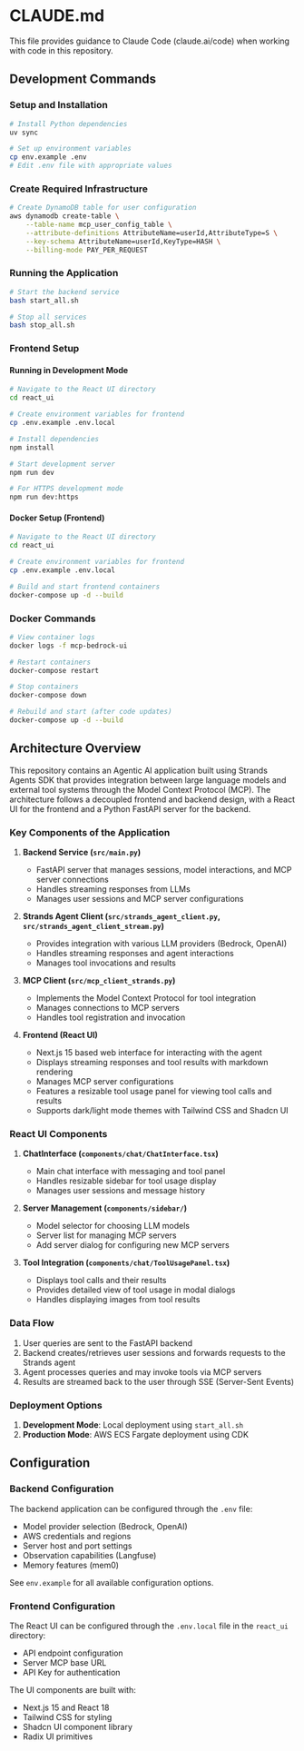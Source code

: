 # CLAUDE.md

This file provides guidance to Claude Code (claude.ai/code) when working with code in this repository.

## Development Commands

### Setup and Installation

```bash
# Install Python dependencies
uv sync

# Set up environment variables
cp env.example .env
# Edit .env file with appropriate values
```

### Create Required Infrastructure

```bash
# Create DynamoDB table for user configuration
aws dynamodb create-table \
    --table-name mcp_user_config_table \
    --attribute-definitions AttributeName=userId,AttributeType=S \
    --key-schema AttributeName=userId,KeyType=HASH \
    --billing-mode PAY_PER_REQUEST
```

### Running the Application

```bash
# Start the backend service
bash start_all.sh

# Stop all services
bash stop_all.sh
```

### Frontend Setup

#### Running in Development Mode

```bash
# Navigate to the React UI directory
cd react_ui

# Create environment variables for frontend
cp .env.example .env.local

# Install dependencies
npm install

# Start development server
npm run dev

# For HTTPS development mode
npm run dev:https
```

#### Docker Setup (Frontend)

```bash
# Navigate to the React UI directory
cd react_ui

# Create environment variables for frontend
cp .env.example .env.local

# Build and start frontend containers
docker-compose up -d --build
```

### Docker Commands

```bash
# View container logs
docker logs -f mcp-bedrock-ui

# Restart containers
docker-compose restart

# Stop containers
docker-compose down

# Rebuild and start (after code updates)
docker-compose up -d --build
```

## Architecture Overview

This repository contains an Agentic AI application built using Strands Agents SDK that provides integration between large language models and external tool systems through the Model Context Protocol (MCP). The architecture follows a decoupled frontend and backend design, with a React UI for the frontend and a Python FastAPI server for the backend.

### Key Components of the Application

1. **Backend Service (`src/main.py`)**
   - FastAPI server that manages sessions, model interactions, and MCP server connections
   - Handles streaming responses from LLMs
   - Manages user sessions and MCP server configurations

2. **Strands Agent Client (`src/strands_agent_client.py`, `src/strands_agent_client_stream.py`)**
   - Provides integration with various LLM providers (Bedrock, OpenAI)
   - Handles streaming responses and agent interactions
   - Manages tool invocations and results

3. **MCP Client (`src/mcp_client_strands.py`)**
   - Implements the Model Context Protocol for tool integration
   - Manages connections to MCP servers
   - Handles tool registration and invocation

4. **Frontend (React UI)**
   - Next.js 15 based web interface for interacting with the agent
   - Displays streaming responses and tool results with markdown rendering
   - Manages MCP server configurations
   - Features a resizable tool usage panel for viewing tool calls and results
   - Supports dark/light mode themes with Tailwind CSS and Shadcn UI

### React UI Components

1. **ChatInterface (`components/chat/ChatInterface.tsx`)**
   - Main chat interface with messaging and tool panel
   - Handles resizable sidebar for tool usage display
   - Manages user sessions and message history

2. **Server Management (`components/sidebar/`)**
   - Model selector for choosing LLM models
   - Server list for managing MCP servers
   - Add server dialog for configuring new MCP servers

3. **Tool Integration (`components/chat/ToolUsagePanel.tsx`)**
   - Displays tool calls and their results
   - Provides detailed view of tool usage in modal dialogs
   - Handles displaying images from tool results

### Data Flow

1. User queries are sent to the FastAPI backend
2. Backend creates/retrieves user sessions and forwards requests to the Strands agent
3. Agent processes queries and may invoke tools via MCP servers
4. Results are streamed back to the user through SSE (Server-Sent Events)

### Deployment Options

1. **Development Mode**: Local deployment using `start_all.sh`
2. **Production Mode**: AWS ECS Fargate deployment using CDK

## Configuration

### Backend Configuration

The backend application can be configured through the `.env` file:

- Model provider selection (Bedrock, OpenAI)
- AWS credentials and regions
- Server host and port settings
- Observation capabilities (Langfuse)
- Memory features (mem0)

See `env.example` for all available configuration options.

### Frontend Configuration

The React UI can be configured through the `.env.local` file in the `react_ui` directory:

- API endpoint configuration
- Server MCP base URL
- API Key for authentication

The UI components are built with:
- Next.js 15 and React 18
- Tailwind CSS for styling
- Shadcn UI component library
- Radix UI primitives
